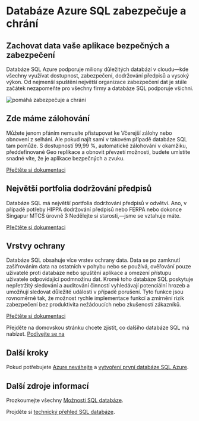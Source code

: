 <properties
   pageTitle="Databáze Azure SQL zabezpečuje a chrání"
   description="Dozvíte se, jak pomáhá databáze SQL zabezpečení a ochrana"
   keywords=""
   services="sql-database"
   documentationCenter=""
   authors="CarlRabeler"
   manager="jhubbard"
   editor=""/>

<tags
   ms.service="sql-database"
   ms.devlang="NA"
   ms.topic="article"
   ms.tgt_pltfrm="NA"
   ms.workload="data-management"
   ms.date="09/13/2016"
   ms.author="carlrab"/>
   
# <a name="azure-sql-database-secures-and-protects"></a>Databáze Azure SQL zabezpečuje a chrání

## <a name="keep-your-apps-data-safe-and-secure"></a>Zachovat data vaše aplikace bezpečných a zabezpečení

Databáze SQL Azure podporuje miliony důležitých databází v cloudu&mdash;kde všechny využívat dostupnost, zabezpečení, dodržování předpisů a vysoký výkon. Od nejmenší spuštění největší organizace zabezpečení dat je stále začátek nezapomeňte pro všechny firmy a databáze SQL podporuje všichni.

![pomáhá zabezpečuje a chrání](./media/sql-database-helps-secures-and-protects/sql-database-helps-secures-and-protects.png)

## <a name="weve-got-your-back"></a>Zde máme zálohování

Můžete jenom přáním nemusíte přistupovat ke Včerejší zálohy nebo obnovení z selhání. Ale pokud najít sami v takovém případě databáze SQL tam pomůže. S dostupností 99,99 %, automatické zálohování v okamžiku, předdefinované Geo replikace a obnovit převzetí možnosti, budete umístíte snadné víte, že je aplikace bezpečných a zvuku.

[Přečtěte si dokumentaci](sql-database-business-continuity.md)

## <a name="the-largest-compliance-portfolio"></a>Největší portfolia dodržování předpisů

Databáze SQL má největší portfolia dodržování předpisů v odvětví. Ano, v případě potřeby HIPPA dodržování předpisů nebo FERPA nebo dokonce Singapur MTCS úrovně 3 Nedělejte si starosti,&mdash;jsme se vztahuje máte.  

[Přečtěte si dokumentaci](https://www.microsoft.com/TrustCenter/Compliance/default.aspx)

## <a name="layers-of-protection"></a>Vrstvy ochrany

Databáze SQL obsahuje více vrstev ochrany data. Data se po zamknutí zašifrováním data na ostatních v pohybu nebo se používá, ověřování pouze uživatelé proti databáze nebo spuštění aplikace a omezení přístupu uživatele odpovídající podmnožinu dat. Kromě toho databáze SQL poskytuje nepřetržitý sledování a auditování činností vyhledávají potenciální hrozeb a umožňují sledovat důležité události v případě porušení. Tyto funkce jsou rovnoměrně tak, že možnost rychle implementace funkcí a zmírnění rizik zabezpečení bez produktivita nežádoucích nebo zkušeností zákazníků.

[Přečtěte si dokumentaci](http://go.microsoft.com/fwlink/?LinkID=787593)

Přejděte na domovskou stránku chcete zjistit, co dalšího databáze SQL má nabízet.
[Podívejte se na](https://azure.microsoft.com/services/sql-database/) 

## <a name="next-steps"></a>Další kroky

Pokud potřebujete [Azure neváhejte](https://azure.microsoft.com/get-started/) a [vytvoření první databáze SQL Azure](sql-database-get-started.md).

## <a name="additional-resources"></a>Další zdroje informací

Prozkoumejte všechny [Možnosti SQL databáze](https://azure.microsoft.com/services/sql-database/).
 
Projděte si [technický přehled SQL databáze](sql-database-technical-overview.md).  


